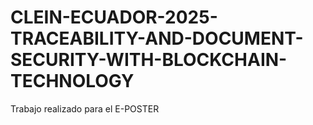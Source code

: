 # CLEIN-ECUADOR-2025-TRACEABILITY-AND-DOCUMENT-SECURITY-WITH-BLOCKCHAIN-TECHNOLOGY
Trabajo realizado para el E-POSTER 
